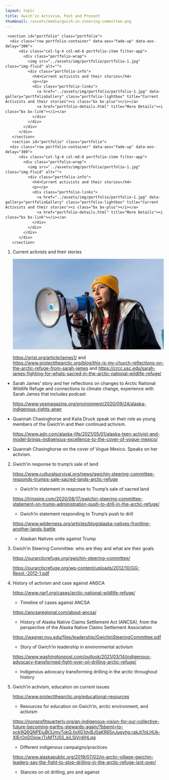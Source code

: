 ```yaml
---
layout: topic
title: Gwich'in Activism, Past and Present
thumbnail: /assets/media/gwich-in-steering-committee.png
---
```

```
 <section id="portfolio" class="portfolio">
  <div class="row portfolio-container" data-aos="fade-up" data-aos-delay="300">      
      <div class="col-lg-4 col-md-6 portfolio-item filter-app">
        <div class="portfolio-wrap">
          <img src="../assets/img/portfolio/portfolio-1.jpg" class="img-fluid" alt="">
          <div class="portfolio-info">
            <h4>Current activists and their stories</h4>
            <p></p>
            <div class="portfolio-links">
              <a href="../assets/img/portfolio/portfolio-1.jpg" data-gallery="portfolioGallery" class="portfolio-lightbox" title="Current Activists and their stories"><i class="bx bx-plus"></i></a>
              <a href="portfolio-details.html" title="More Details"><i class="bx bx-link"></i></a>
            </div>
          </div>
        </div>
      </div>
   </section>
   <section id="portfolio" class="portfolio">
  <div class="row portfolio-container" data-aos="fade-up" data-aos-delay="300">      
      <div class="col-lg-4 col-md-6 portfolio-item filter-app">
        <div class="portfolio-wrap">
          <img src="../assets/img/portfolio/portfolio-1.jpg" class="img-fluid" alt="">
          <div class="portfolio-info">
            <h4>Current activists and their stories</h4>
            <p></p>
            <div class="portfolio-links">
              <a href="../assets/img/portfolio/portfolio-1.jpg" data-gallery="portfolioGallery" class="portfolio-lightbox" title="Current Activists and their stories"><i class="bx bx-plus"></i></a>
              <a href="portfolio-details.html" title="More Details"><i class="bx bx-link"></i></a>
            </div>
          </div>
        </div>
      </div>
   </section>
```

1. Current activists and their stories

   ![](/assets/media/quannah-chasinghorse-1400.jpeg)

   <https://grist.org/article/james1/> and <https://www.protectthearctic.org/blog/this-is-my-church-reflections-on-the-arctic-refuge-from-sarah-james> and <https://crcc.usc.edu/sarah-james-fighting-for-whats-sacred-in-the-arctic-national-wildlife-refuge/>

* Sarah James’ story and her reflections on changes to Arctic National Wildlife Refuge and connections to climate change, experience with Sarah James that includes podcast

   <https://www.yesmagazine.org/environment/2020/09/24/alaska-indigenous-rights-anwr>
* Quannah Chasinghorse and Kaila Druck speak on their role as young members of the Gwich’in and their continued activism. 

   <https://www.adn.com/alaska-life/2021/05/01/alaska-teen-activist-and-model-brings-indigenous-excellence-to-the-cover-of-vogue-mexico/>
* Quannah Chasinghorse on the cover of Vogue Mexico. Speaks on her activism.

2. Gwich’in response to trump’s sale of land

   <https://www.culturalsurvival.org/news/gwichin-steering-committee-responds-trumps-sale-sacred-lands-arctic-refuge>

   * Gwich’in statement in response to Trump’s sale of sacred land  

   <https://lrinspire.com/2020/08/17/gwichin-steering-committee-statement-on-trump-administration-push-to-drill-in-the-arctic-refuge/>

   * Gwich’in statement responding to Trump’s push to drill 

   <https://www.wilderness.org/articles/blog/alaska-natives-frontline-another-lands-battle>

   * Alaskan Natives unite against Trump
3. Gwich’in Steering Committee: who are they and what are their goals 

   <https://ourarcticrefuge.org/gwichin-steering-committee/>

   <https://ourarcticrefuge.org/wp-content/uploads/2012/10/GG-Resol.-2012-1.pdf>
4. History of activism and case against ANSCA

   <https://www.narf.org/cases/arctic-national-wildlife-refuge/>

   * Timeline of cases against ANCSA

   <https://ancsaregional.com/about-ancsa/>

   * History of Alaska Native Claims Settlement Act (ANCSA), from the perspective of the Alaska Native Claims Settlement Association

   <https://wagner.nyu.edu/files/leadership/GwichinSteeringCommittee.pdf>

   * Story of Gwich’in leadership in environmental activism 

   <https://www.washingtonpost.com/outlook/2021/03/14/indigenous-advocacy-transformed-fight-over-oil-drilling-arctic-refuge/>

   * Indigenous advocacy transforming drilling in the arctic throughout history
5. Gwich’in activism, education on current issues

   <https://www.protectthearctic.org/educational-resources>

   * Resources for education on Gwich’in, arctic environment, and activism

   <https://nonprofitquarterly.org/an-indigenous-vision-for-our-collective-future-becoming-earths-stewards-again/?bbeml=tp-pck9Q6QNPEiuBt3JmyTokQ.jlsXG1dyBJ0aKR65nJugyhg.rakJt7oLHUk-XIErOnDOjow.lTxMTfJ5S_kiLSiVrdjHLqg>

   * Different indigenous campaigns/practices

   <https://www.alaskapublic.org/2019/07/02/in-arctic-village-gwichin-leaders-say-the-fight-to-stop-drilling-in-the-arctic-refuge-isnt-over/>

   * Stances on oil drilling, pro and against